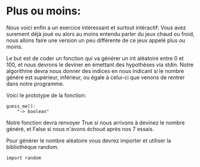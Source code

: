# Plus ou moins:

Nous voici enfin a un exercice intéressant et surtout intéractif:
Vous avez surement déjà joué ou alors au moins entendu parler du jeux chaud ou froid, nous allons faire une version un peu différente de ce jeux appelé plus ou moins.

Le but est de coder un fonction qui va générer un int aléatoire entre 0 et 100, et nous devrons le deviner en émettant des hypothèses via stdin. Notre algorithme devra nous donner des indices en nous indicant si le nombre généré est supérieur, inférieur, ou égale à celui-ci que venons de rentrer dans notre programme.

Voici le prototype de la fonction:

    guess_me():
        "-> boolean"

Notre fonction devra renvoyer True si nous arrivons à devinez le nombre généré, et False si nous n'avons échoué après nos 7 essais.

Pour générer le nombre aléatoire vous devrez importer et utiliser la bibliothèque random.

    import random
